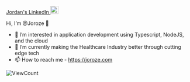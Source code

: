 <a href="https://www.linkedin.com/in/joroze/">
  Jordan's LinkedIn
  <img width="22px" href="https://www.linkedin.com/in/joroze/" src="https://github.com/Joroze/Joroze/assets/1338914/5ee40cff-226d-40ce-80cd-12e3c1251a34" />
</a>

Hi, I’m @Joroze 👋
- 👀 I’m interested in application development using Typescript, NodeJS, and the cloud
- 🚀 I’m currently making the Healthcare Industry better through cutting edge tech
- 📫 How to reach me - https://joroze.com

![ViewCount](https://views.whatilearened.today/views/github/Joroze/views.svg)

<!---
Joroze/Joroze is a ✨ special ✨ repository because its `README.md` (this file) appears on your GitHub profile.
You can click the Preview link to take a look at your changes.
--->
